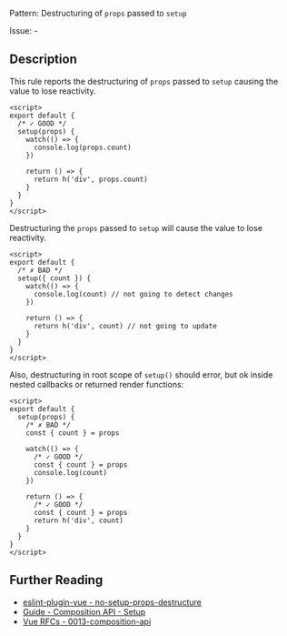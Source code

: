 Pattern: Destructuring of `props` passed to `setup`

Issue: -

## Description

This rule reports the destructuring of `props` passed to `setup` causing the value to lose reactivity.

<eslint-code-block :rules="{'vue/no-setup-props-destructure': ['error']}">

```vue
<script>
export default {
  /* ✓ GOOD */
  setup(props) {
    watch(() => {
      console.log(props.count)
    })

    return () => {
      return h('div', props.count)
    }
  }
}
</script>
```

</eslint-code-block>

Destructuring the `props` passed to `setup` will cause the value to lose reactivity.

<eslint-code-block :rules="{'vue/no-setup-props-destructure': ['error']}">

```vue
<script>
export default {
  /* ✗ BAD */
  setup({ count }) {
    watch(() => {
      console.log(count) // not going to detect changes
    })

    return () => {
      return h('div', count) // not going to update
    }
  }
}
</script>
```

</eslint-code-block>

Also, destructuring in root scope of `setup()` should error, but ok inside nested callbacks or returned render functions:

<eslint-code-block :rules="{'vue/no-setup-props-destructure': ['error']}">

```vue
<script>
export default {
  setup(props) {
    /* ✗ BAD */
    const { count } = props

    watch(() => {
      /* ✓ GOOD */
      const { count } = props
      console.log(count)
    })

    return () => {
      /* ✓ GOOD */
      const { count } = props
      return h('div', count)
    }
  }
}
</script>
```

</eslint-code-block>

## Further Reading

* [eslint-plugin-vue - no-setup-props-destructure](https://eslint.vuejs.org/rules/no-setup-props-destructure.html)
* [Guide - Composition API - Setup](https://v3.vuejs.org/guide/composition-api-setup.html)
* [Vue RFCs - 0013-composition-api](https://github.com/vuejs/rfcs/blob/master/active-rfcs/0013-composition-api.md)
